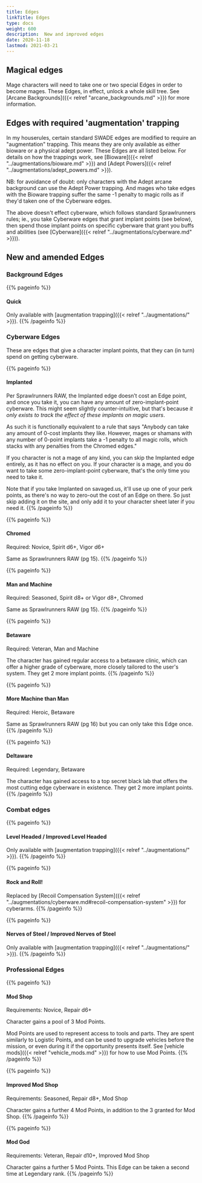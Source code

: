 ```yaml
--- 
title: Edges 
linkTitle: Edges
type: docs     
weight: 600 
description:  New and improved edges 
date: 2020-11-18 
lastmod: 2021-03-21
--- 
```


## Magical edges

Mage characters will need to take one or two special Edges in order to become mages. These Edges, in effect, unlock a whole skill tree. See [Arcane Backgrounds]({{< relref "arcane_backgrounds.md" >}}) for more information.

## Edges with required 'augmentation' trapping

In my houserules, certain standard SWADE edges are modified to require an "augmentation" trapping. This means they are only available as either bioware or a physical adept power. These Edges are all listed below. For details on how the trappings work, see [Bioware]({{< relref "../augmentations/bioware.md" >}}) and [Adept Powers]({{< relref "../augmentations/adept_powers.md" >}}).

NB: for avoidance of doubt: only characters with the Adept arcane background can use the Adept Power trapping. And mages who take edges with the Bioware trapping suffer the same -1 penalty to magic rolls as if they'd taken one of the Cyberware edges.

The above doesn't effect cyberware, which follows standard Sprawlrunners rules; ie., you take Cyberware edges that grant implant points (see below), then spend those implant points on specific cyberware that grant you buffs and abilities (see [Cyberware]({{< relref "../augmentations/cyberware.md" >}})).

## New and amended Edges

### Background Edges

{{% pageinfo %}}
#### Quick

Only available with [augmentation trapping]({{< relref "../augmentations/" >}}).
{{% /pageinfo %}} 

### Cyberware Edges

These are edges that give a character implant points, that they can (in turn) spend on getting cyberware.

{{% pageinfo %}}
#### Implanted

Per Sprawlrunners RAW, the Implanted edge doesn’t cost an Edge point, and once you take it, you can have any amount of zero-implant-point cyberware. This might seem slightly counter-intuitive, but that's because *it only exists to track the effect of these implants on magic users*. 

As such it is functionally equivalent to a rule that says "Anybody can take any amount of 0-cost implants they like. However, mages or shamans with any number of 0-point implants take a -1 penalty to all magic rolls, which stacks with any penalties from the Chromed edges." 

If you character is not a mage of any kind, you can skip the Implanted edge entirely, as it has no effect on you. If your character is a mage, and you do want to take some zero-implant-point cyberware, that's the only time you need to take it. 

Note that if you take Implanted on savaged.us, it'll use up one of your perk points, as there's no way to zero-out the cost of an Edge on there. So just skip adding it on the site, and only add it to your character sheet later if you need it.
{{% /pageinfo %}} 

{{% pageinfo %}}
#### Chromed 
Required: Novice, Spirit d6+, Vigor d6+

Same as Sprawlrunners RAW (pg 15).
{{% /pageinfo %}} 

{{% pageinfo %}} 
#### Man and Machine
Required: Seasoned, Spirit d8+ or Vigor d8+, Chromed

Same as Sprawlrunners RAW (pg 15).
{{% /pageinfo %}}

{{% pageinfo %}}
#### Betaware
Required: Veteran, Man and Machine

The character has gained regular access to a betaware clinic, which can offer a higher grade of cyberware, more closely tailored to the user's system. They get 2 more implant points.
{{% /pageinfo %}}

{{% pageinfo %}}
#### More Machine than Man
Required: Heroic, Betaware

Same as Sprawlrunners RAW (pg 16) but you can only take this Edge once.
{{% /pageinfo %}}

{{% pageinfo %}}
#### Deltaware
Required: Legendary, Betaware

The character has gained access to a top secret black lab that offers the most cutting edge cyberware in existence. They get 2 more implant points.
{{% /pageinfo %}} 


### Combat edges

{{% pageinfo %}}
#### Level Headed / Improved Level Headed

Only available with [augmentation trapping]({{< relref "../augmentations/" >}}).
{{% /pageinfo %}} 

{{% pageinfo %}}
#### Rock and Roll!

Replaced by [Recoil Compensation System]({{< relref "../augmentations/cyberware.md#recoil-compensation-system" >}}) for cyberarms.
{{% /pageinfo %}} 

{{% pageinfo %}}
#### Nerves of Steel / Improved Nerves of Steel

Only available with [augmentation trapping]({{< relref "../augmentations/" >}}).
{{% /pageinfo %}} 

### Professional Edges

{{% pageinfo %}}
#### Mod Shop
Requirements: Novice, Repair d6+

Character gains a pool of 3 Mod Points.

Mod Points are used to represent access to tools and parts. They are spent similarly to Logistic Points, and can be used to upgrade vehicles before the mission, or even during it if the opportunity presents itself. See [vehicle mods]({{< relref "vehicle_mods.md" >}}) for how to use Mod Points.
{{% /pageinfo %}} 

{{% pageinfo %}}
#### Improved Mod Shop
Requirements: Seasoned, Repair d8+, Mod Shop 

Character gains a further 4 Mod Points, in addition to the 3 granted for Mod Shop.
{{% /pageinfo %}} 

{{% pageinfo %}}
#### Mod God
Requirements: Veteran, Repair d10+, Improved Mod Shop

Character gains a further 5 Mod Points. This Edge can be taken a second time at Legendary rank.
{{% /pageinfo %}} 



